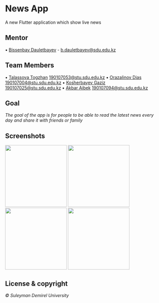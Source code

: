# News App

A new Flutter application which show live news
 
## Mentor
▪ [Bissenbay Dauletbayev](https://github.com/bissenbay) - b.dauletbayev@sdu.edu.kz

## Team Members
▪ [Talassova Togzhan](https://github.com/Tokashti) 190107053@stu.sdu.edu.kz
▪ [Orazalinov Dias](https://github.com/Diasorazalinov) 190107004@stu.sdu.edu.kz
▪ [Kosherbayev Gaziz](https://github.com/Kgaziz) 190107025@stu.sdu.edu.kz
▪ [Akbar Aibek](https://github.com/AibekAkbar) 190107094@stu.sdu.edu.kz


## Goal
*The goal of the app is for people to be able to read the latest news every day and share it with friends or family*


## Screenshots
<img src="https://user-images.githubusercontent.com/93644419/146964692-3396ebc1-f78f-4ef3-a15a-78fc94ab42b0.jpg" width="200" />  <img src="https://user-images.githubusercontent.com/93644419/146964856-3b2e805b-5af2-4d15-ae9e-98078fd1340b.jpg" width="200" />
<img src="https://user-images.githubusercontent.com/93644419/146963911-3d00f36e-8e33-4d72-82c4-ef8d07e2ca9a.jpg" width="200" />  <img src="https://user-images.githubusercontent.com/93644419/146965034-9933ff81-5623-4c71-b6b6-8213af8cb7fd.jpg" width="200" />


## License & copyright
*© Suleyman Demirel University*



